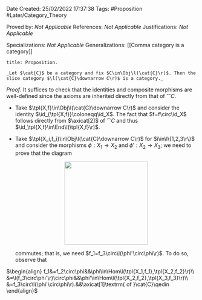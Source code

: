 <div class="topSpace"></div>

Date Created: 25/02/2022 17:37:38
Tags: #Proposition #Later/Category_Theory

Proved by: _Not Applicable_
References: _Not Applicable_
Justifications: _Not Applicable_

Specializations: _Not Applicable_
Generalizations: [[Comma category is a category]]

``` ad-Proposition
title: Proposition.

_Let $\cat{C}$ be a category and fix $C\in\Obj\l(\cat{C}\r)$. Then the slice category $\l(\cat{C}\downarrow C\r)$ is a category._

```

_Proof_. It suffices to check that the identities and composite morphisms are well-defined since the axioms are inherited directly from that of $\cat{C}$.
* Take $\tpl{X,f}\in\Obj\l(\cat{C}\downarrow C\r)$ and consider the identity $\id_{\tpl{X,f}}\coloneqq\id_X$. The fact that $f=f\circ\id_X$ follows directly from $\axicat[2]$ of $\cat{C}$ and thus $\id_\tpl{X,f}\in\End\l(\tpl{X,f}\r)$.
* Take $\tpl{X_i,f_i}\in\Obj\l(\cat{C}\downarrow C\r)$ for $i\in\l\{1,2,3\r\}$ and consider the morphisms $\phi:X_1\to X_2$ and $\phi':X_2\to X_3$; we need to prove that the diagram
    <center><img src="app://local/home/zhao/Dropbox/MathWiki/Images/2022-02-25_175305/image.svg", width=220></center>

    commutes; that is, we need $f_1=f_3\circ\l(\phi'\circ\phi\r)$. To do so, observe that
    
$\begin{align}
    f_1&=f_2\circ\phi&&\phi\in\Hom\l(\tpl{X_1,f_1},\tpl{X_2,f_2}\r)\\
    &=\l(f_3\circ\phi'\r)\circ\phi&&\phi'\in\Hom\l(\tpl{X_2,f_2},\tpl{X_3,f_3}\r)\\
    &=f_3\circ\l(\phi'\circ\phi\r).&&\axicat[1]\textrm{ of }\cat{C}\qedin
\end{align}$
